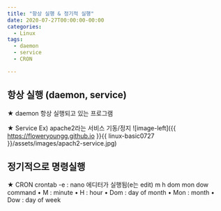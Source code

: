 ```yaml
---
title: "항상 실행 & 정기적 실행"
date: 2020-07-27T00:00:00-00:00
categories:
  - Linux
tags:
  - daemon
  - service
  - CRON

---
```


## 항상 실행 (daemon, service)

★ daemon
항상 실행되고 있는 프로그램

★ Service
Ex) apache2라는 서비스 기동/정지
![image-left]({{ https://floweryoungg.github.io }}{{ linux-basic0727 }}/assets/images/apach2-service.jpg)

## 정기적으로 명령실행

★ CRON
crontab -e : nano 에디터가 실행됨(e는 edit)
 m h  dom mon dow command
	• M : minute
	• H : hour
	• Dom : day of month
	• Mon : month
	• Dow : day of week
